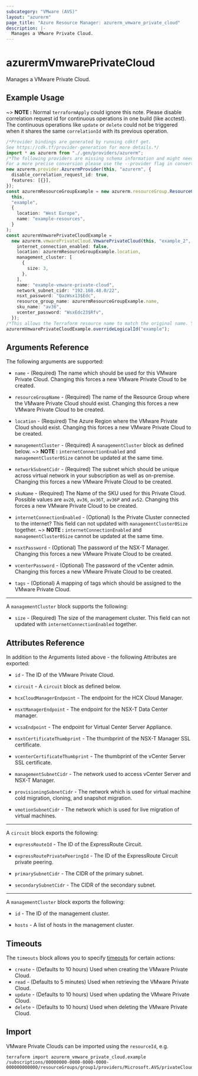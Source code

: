 ```yaml
---
subcategory: "VMware (AVS)"
layout: "azurerm"
page_title: "Azure Resource Manager: azurerm_vmware_private_cloud"
description: |-
  Manages a VMware Private Cloud.
---
```


# azurermVmwarePrivateCloud

Manages a VMware Private Cloud.

## Example Usage

\~> **NOTE :**  Normal `terraformApply` could ignore this note. Please disable correlation request id for continuous operations in one build (like acctest). The continuous operations like `update` or `delete` could not be triggered when it shares the same `correlationId` with its previous operation.

```typescript
/*Provider bindings are generated by running cdktf get.
See https://cdk.tf/provider-generation for more details.*/
import * as azurerm from "./.gen/providers/azurerm";
/*The following providers are missing schema information and might need manual adjustments to synthesize correctly: azurerm.
For a more precise conversion please use the --provider flag in convert.*/
new azurerm.provider.AzurermProvider(this, "azurerm", {
  disable_correlation_request_id: true,
  features: [{}],
});
const azurermResourceGroupExample = new azurerm.resourceGroup.ResourceGroup(
  this,
  "example",
  {
    location: "West Europe",
    name: "example-resources",
  }
);
const azurermVmwarePrivateCloudExample =
  new azurerm.vmwarePrivateCloud.VmwarePrivateCloud(this, "example_2", {
    internet_connection_enabled: false,
    location: azurermResourceGroupExample.location,
    management_cluster: [
      {
        size: 3,
      },
    ],
    name: "example-vmware-private-cloud",
    network_subnet_cidr: "192.168.48.0/22",
    nsxt_password: "QazWsx13$Edc",
    resource_group_name: azurermResourceGroupExample.name,
    sku_name: "av36",
    vcenter_password: "WsxEdc23$Rfv",
  });
/*This allows the Terraform resource name to match the original name. You can remove the call if you don't need them to match.*/
azurermVmwarePrivateCloudExample.overrideLogicalId("example");

```

## Arguments Reference

The following arguments are supported:

*   `name` - (Required) The name which should be used for this VMware Private Cloud. Changing this forces a new VMware Private Cloud to be created.

*   `resourceGroupName` - (Required) The name of the Resource Group where the VMware Private Cloud should exist. Changing this forces a new VMware Private Cloud to be created.

*   `location` - (Required) The Azure Region where the VMware Private Cloud should exist. Changing this forces a new VMware Private Cloud to be created.

*   `managementCluster` - (Required) A `managementCluster` block as defined below.
    \~> **NOTE :** `internetConnectionEnabled` and `managementCluster0Size` cannot be updated at the same time.

*   `networkSubnetCidr` - (Required) The subnet which should be unique across virtual network in your subscription as well as on-premise. Changing this forces a new VMware Private Cloud to be created.

*   `skuName` - (Required) The Name of the SKU used for this Private Cloud. Possible values are `av20`, `av36`, `av36T`, `av36P` and `av52`. Changing this forces a new VMware Private Cloud to be created.

*   `internetConnectionEnabled` - (Optional) Is the Private Cluster connected to the internet? This field can not updated with `managementCluster0Size` together.
    \~> **NOTE :** `internetConnectionEnabled` and `managementCluster0Size` cannot be updated at the same time.

*   `nsxtPassword` - (Optional) The password of the NSX-T Manager. Changing this forces a new VMware Private Cloud to be created.

*   `vcenterPassword` - (Optional) The password of the vCenter admin. Changing this forces a new VMware Private Cloud to be created.

*   `tags` - (Optional) A mapping of tags which should be assigned to the VMware Private Cloud.

***

A `managementCluster` block supports the following:

* `size` - (Required) The size of the management cluster. This field can not updated with `internetConnectionEnabled` together.

## Attributes Reference

In addition to the Arguments listed above - the following Attributes are exported:

*   `id` - The ID of the VMware Private Cloud.

*   `circuit` - A `circuit` block as defined below.

*   `hcxCloudManagerEndpoint` - The endpoint for the HCX Cloud Manager.

*   `nsxtManagerEndpoint` - The endpoint for the NSX-T Data Center manager.

*   `vcsaEndpoint` - The endpoint for Virtual Center Server Appliance.

*   `nsxtCertificateThumbprint` - The thumbprint of the NSX-T Manager SSL certificate.

*   `vcenterCertificateThumbprint` - The thumbprint of the vCenter Server SSL certificate.

*   `managementSubnetCidr` - The network used to access vCenter Server and NSX-T Manager.

*   `provisioningSubnetCidr` - The network which is used for virtual machine cold migration, cloning, and snapshot migration.

*   `vmotionSubnetCidr` - The network which is used for live migration of virtual machines.

***

A `circuit` block exports the following:

*   `expressRouteId` - The ID of the ExpressRoute Circuit.

*   `expressRoutePrivatePeeringId` - The ID of the ExpressRoute Circuit private peering.

*   `primarySubnetCidr` - The CIDR of the primary subnet.

*   `secondarySubnetCidr` - The CIDR of the secondary subnet.

***

A `managementCluster` block exports the following:

*   `id` - The ID of the management cluster.

*   `hosts` - A list of hosts in the management cluster.

## Timeouts

The `timeouts` block allows you to specify [timeouts](https://www.terraform.io/language/resources/syntax#operation-timeouts) for certain actions:

* `create` - (Defaults to 10 hours) Used when creating the VMware Private Cloud.
* `read` - (Defaults to 5 minutes) Used when retrieving the VMware Private Cloud.
* `update` - (Defaults to 10 hours) Used when updating the VMware Private Cloud.
* `delete` - (Defaults to 10 hours) Used when deleting the VMware Private Cloud.

## Import

VMware Private Clouds can be imported using the `resourceId`, e.g.

```console
terraform import azurerm_vmware_private_cloud.example /subscriptions/00000000-0000-0000-0000-000000000000/resourceGroups/group1/providers/Microsoft.AVS/privateClouds/privateCloud1
```
